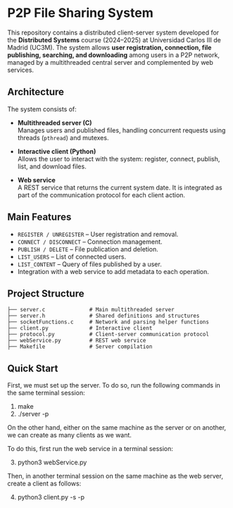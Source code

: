 
# P2P File Sharing System

This repository contains a distributed client-server system developed for the **Distributed Systems** course (2024–2025) at Universidad Carlos III de Madrid (UC3M). The system allows **user registration, connection, file publishing, searching, and downloading** among users in a P2P network, managed by a multithreaded central server and complemented by web services.

## Architecture

The system consists of:

- **Multithreaded server (C)**  
  Manages users and published files, handling concurrent requests using threads (`pthread`) and mutexes.

- **Interactive client (Python)**  
  Allows the user to interact with the system: register, connect, publish, list, and download files.

- **Web service**  
  A REST service that returns the current system date. It is integrated as part of the communication protocol for each client action.

## Main Features

- `REGISTER / UNREGISTER` – User registration and removal.
- `CONNECT / DISCONNECT` – Connection management.
- `PUBLISH / DELETE` – File publication and deletion.
- `LIST_USERS` – List of connected users.
- `LIST_CONTENT` – Query of files published by a user.
- Integration with a web service to add metadata to each operation.

## Project Structure

```
├── server.c              # Main multithreaded server
├── server.h              # Shared definitions and structures
├── socketFunctions.c     # Network and parsing helper functions
├── client.py             # Interactive client
├── protocol.py           # Client-server communication protocol
├── webService.py         # REST web service
├── Makefile              # Server compilation
```

## Quick Start

First, we must set up the server.
To do so, run the following commands in the same terminal session:

1. make  
2. ./server -p <server port>

On the other hand, either on the same machine as the server or on another,
we can create as many clients as we want.

To do this, first run the web service in a terminal session:

3. python3 webService.py

Then, in another terminal session on the same machine as the web server,
create a client as follows:

4. python3 client.py -s <server IP> -p <server port>
